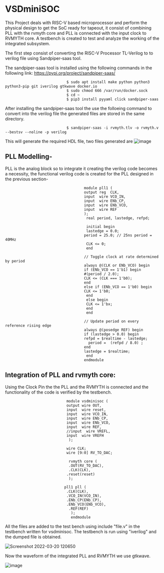 # VSDminiSOC 
This Project deals with RISC-V based microprocessor and perform the physical design to get the SoC ready for tapeout, it consist of combining PLL with the rvmyth core and PLL is connected with the input clock to RVMYTH core. A testbench is created to test and analyze the working of the integrated subsystem.

The first step consist of converting the RISC-V Processor TL-Verilog to to verilog file using Sandpiper-saas tool.

The sandpiper-saas tool is installed using the following commands in the following link:
https://pypi.org/project/sandpiper-saas/
        

                                $ sudo apt install make python python3 python3-pip git iverilog gtkwave docker.io
                                $ sudo chmod 666 /var/run/docker.sock
                                $ cd ~
                                $ pip3 install pyyaml click sandpiper-saas

After installing the sandpiper-saas tool the use the folloeing command to convert into the verilog file the generated files are stored in the same directory.
                                        
                                $ sandpiper-saas -i rvmyth.tlv -o rvmyth.v --bestsv --noline -p verilog 
     
This will generate the required HDL file, two files generated are 
![image](https://user-images.githubusercontent.com/97835399/159148758-adbd68cc-41ca-4938-8b67-8bc2a8ca9c4a.png)

## PLL Modelling-  
PLL is the analog block so to integrate it creating the verilog code becomes a necessity, the functional verilog code is created for the PLL designed in the previous section- 

                        
                                        module pll1 (
                                        output reg  CLK,
                                        input  wire VCO_IN,
                                        input  wire ENb_CP,
                                        input  wire ENb_VCO,
                                        input  wire REF
                                        );
                                         real period, lastedge, refpd;

                                         initial begin
                                         lastedge = 0.0;
                                        period = 25.0; // 25ns period = 40MHz
                                         CLK <= 0;
                                         end

                                        // Toggle clock at rate determined by period
                                        always @(CLK or ENb_VCO) begin
                                        if (ENb_VCO == 1'b1) begin
                                        #(period / 2.0);
                                        CLK <= (CLK === 1'b0);
                                        end
                                        else if (ENb_VCO == 1'b0) begin
                                        CLK <= 1'b0;
                                         end 
                                         else begin
                                         CLK <= 1'bx;
                                         end
                                         end
   
                                        // Update period on every reference rising edge
                                        always @(posedge REF) begin
                                        if (lastedge > 0.0) begin
                                        refpd = $realtime - lastedge;
                                          period =  (refpd / 8.0) ;
                                        end
                                        lastedge = $realtime;
                                         end
                                        endmodule


## Integration of PLL and rvmyth core:
Using the Clock Pin the the PLL and the RVMYTH is connected and the functionality of the code is verified by the testbench.
                                      
                                       
                                module vsdminisoc (
                                output wire OUT,
                                input  wire reset,
                                input  wire VCO_IN,
                                input  wire ENb_CP,
                                input  wire ENb_VCO,
                                input  wire REF,
                                //input  wire VREFL,
                                input  wire VREFH
                                 );

                                wire CLK;
                                wire [9:0] RV_TO_DAC;
   
                                 rvmyth core (
                                 .OUT(RV_TO_DAC),
                                 .CLK(CLK),
                                .reset(reset)
                                 );

                               pll1 pll (
                                .CLK(CLK),
                                .VCO_IN(VCO_IN),
                                .ENb_CP(ENb_CP),
                                .ENb_VCO(ENb_VCO),
                                 .REF(REF)
                                  );  
                                  endmodule

All the files are added to the test bench using include "file.v" in the testbench written for vsdminisoc. The testbench is run using "iverilog" and the dumped file is obtained.

![Screenshot 2022-03-20 120650](https://user-images.githubusercontent.com/97835399/159152280-9975d939-acf3-4534-8d5a-cbfedfccb0ee.png)


Now the waveform of the integrated PLL and RVMYTH we use gtkwave.

![image](https://user-images.githubusercontent.com/97835399/159637174-3c70157a-3df7-4d83-81d8-771d6e843748.png)

























   
